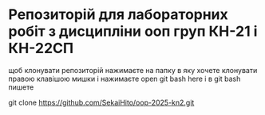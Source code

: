 # Репозиторій для лабораторних робіт з дисципліни ооп груп КН-21 і КН-22СП

щоб клонувати репозиторій нажимаєте на папку в яку хочете клонувати правою клавішою мишки і нажимаєте open git bash here і в git bash пишете 

git clone https://github.com/SekaiHito/oop-2025-kn2.git
